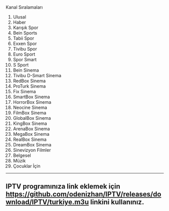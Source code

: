 Kanal Sıralamaları
  1. Ulusal
  2. Haber
  3. Karışık Spor
  4. Bein Sports
  5. Tabii Spor
  6. Exxen Spor
  7. Tivibu Spor
  8. Euro Sport
  9. Spor Smart
  10. S Sport
  11. Bein Sinema
  12. Tivibu D-Smart Sinema
  13. RedBox Sinema
  14. ProTurk Sinema
  15. Fix Sinema
  16. SmartBox Sinema
  17. HorrorBox Sinema
  18. Neocine Sinema
  19. FilmBox Sinema
  20. GlobalBox Sinema
  21. KingBox Sinema
  22. ArenaBox Sinema
  23. MegaBox Sinema
  24. RealBox Sinema
  25. DreamBox Sinema
  26. Sinevizyon Filmler
  27. Belgesel
  28. Müzik
  29. Çocuklar İçin


----------------------------------------------------------------------------------------------------------------------------
IPTV programınıza link eklemek için https://github.com/odenizhan/IPTV/releases/download/IPTV/turkiye.m3u linkini kullanınız.
----------------------------------------------------------------------------------------------------------------------------
